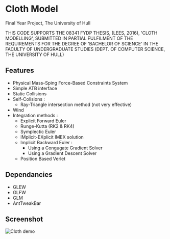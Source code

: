 # Cloth Model
Final Year Project, The University of Hull

THIS CODE SUPPORTS THE 08341 FYDP THESIS, (LEES, 2016), 'CLOTH MODELLING', SUBMITTED IN PARTIAL FULFILMENT OF THE REQUIREMENTS FOR THE DEGREE OF 'BACHELOR OF SCIENCE' IN THE FACULTY OF UNDERGRADUATE STUDIES (DEPT. OF COMPUTER SCIENCE, THE UNIVERSITY OF HULL)

## Features
* Physical Mass-Sping Force-Based Constraints System
* Simple ATB interface
* Static Collisions 
* Self-Colisions :
  - Ray-Triangle intersection method (not very effective)
* Wind
* Integration methods :
  - Explicit Forward Euler
  - Runge-Kutta (RK2 & RK4)
  - Symplectic Euler
  - IMplicit-EXplicit IMEX solution
  - Implicit Backward Euler :
    - Using a Congugate Gradient Solver
    - Using a Gradient Descent Solver
  - Position Based Verlet

## Dependancies
- GLEW
- GLFW
- GLM
- AntTweakBar

## Screenshot
![Cloth demo](http://pasteboard.co/images/6TxveCRo.tiff/download "Cloth demo")
